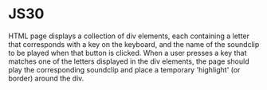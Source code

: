 # JS30
HTML page displays a collection of div elements, each containing a letter that corresponds with a key on the keyboard, and the name of the soundclip to be played when that button is clicked. When a user presses a key that matches one of the letters displayed in the div elements, the page should play the corresponding soundclip and place a temporary 'highlight' (or border) around the div.
